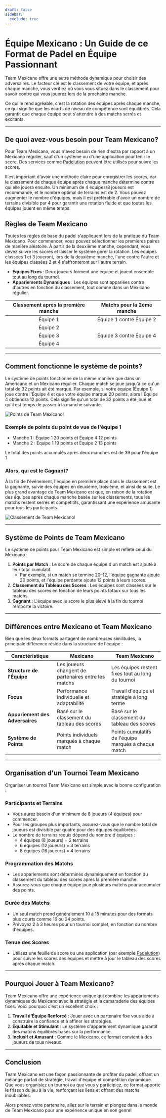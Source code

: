 ```yaml
---
draft: false
sidebar:
  exclude: true
---
```

# Équipe Mexicano : Un Guide de ce Format de Padel en Équipe Passionnant

Team Mexicano offre une autre méthode dynamique pour choisir des adversaires. Le facteur clé est le classement de votre équipe, et après chaque manche, vous vérifiez où vous vous situez dans le classement pour savoir contre qui vous jouerez lors de la prochaine manche.

Ce qui le rend agréable, c'est la rotation des équipes après chaque manche, ce qui signifie que les écarts de niveau de compétence sont équilibrés. Cela garantit que chaque équipe peut s'attendre à des matchs serrés et excitants.

---

## De quoi avez-vous besoin pour Team Mexicano?

Pour Team Mexicano, vous n'avez besoin de rien d'extra par rapport à un Mexicano régulier, sauf d'un système ou d'une application pour tenir le score. Des services comme [Padelution](https://www.padelution.com/americano) peuvent être utilisés pour suivre les scores.

Il est important d'avoir une méthode claire pour enregistrer les scores, car le classement de chaque équipe après chaque manche détermine contre qui elle jouera ensuite. Un minimum de 4 équipes/8 joueurs est recommandé, et le nombre optimal de terrains est de 2. Vous pouvez augmenter le nombre d'équipes, mais il est préférable d'avoir un nombre de terrains divisible par 4 pour garantir une rotation fluide et que toutes les équipes jouent en même temps.

## Règles de Team Mexicano

Toutes les règles de base du padel s'appliquent lors de la pratique du Team Mexicano. Pour commencer, vous pouvez sélectionner les premières paires de manière aléatoire. À partir de la deuxième manche, cependant, vous devez suivre les scores et laisser le système gérer la rotation. Les équipes classées 1 et 3 joueront, lors de la deuxième manche, l'une contre l'autre et les équipes classées 2 et 4 s'affronteront sur l'autre terrain.

- **Équipes Fixes** : Deux joueurs forment une équipe et jouent ensemble tout au long du tournoi.
- **Appariements Dynamiques** : Les équipes sont appariées contre d'autres en fonction du classement, tout comme dans un Mexicano régulier.

| Classement après la première manche | Matchs pour la 2ème manche |
|:-----------------------------------:|:---------------------------:|
|            Équipe 1                 |   Équipe 1 contre Équipe 2  |
|            Équipe 2                 |                             |
|            Équipe 3                 |   Équipe 3 contre Équipe 4  |
|            Équipe 4                 |                             |

---

## Comment fonctionne le système de points?

Le système de points fonctionne de la même manière que dans un Americano et un Mexicano régulier. Chaque match se joue jusqu'à ce qu'un total de 32 points ait été marqué. Par exemple, si votre équipe (Équipe 1) joue contre l'Équipe 4 et que votre équipe marque 20 points, alors l'Équipe 4 obtiendra 12 points. Cela signifie qu'un total de 32 points a été joué et qu'il est temps de passer à la manche suivante.

![Points de Team Mexicano!](/fr/images/team-mexicano-scores.png "Points de Team Mexicano!")

### Exemple de points du point de vue de l'équipe 1
- Manche 1 : Équipe 1 20 points et Équipe 4 12 points
- Manche 2 : Équipe 1 19 points et Équipe 2 13 points

Le total des points accumulés après deux manches est de 39 pour l'équipe 1

### Alors, qui est le Gagnant?
À la fin de l'événement, l'équipe en première place dans le classement est la gagnante, suivie des équipes en deuxième, troisième, et ainsi de suite. Le plus grand avantage de Team Mexicano est que, en raison de la rotation des équipes après chaque manche basée sur les classements, tous les matchs restent serrés et compétitifs, garantissant une expérience amusante pour tous les participants.

![Classement de Team Mexicano!](/fr/images/team-mexicano-standing.png "Classement de Team Mexicano")

---

## Système de Points de Team Mexicano

Le système de points pour Team Mexicano est simple et reflète celui du Mexicano :

1. **Points par Match** : Le score de chaque équipe d'un match est ajouté à leur total cumulatif.
   - Par exemple, si un match se termine 20–12, l'équipe gagnante ajoute 20 points, et l'équipe perdante ajoute 12 points à leurs scores.
2. **Classement du Tableau des Scores** : Les équipes sont classées sur le tableau des scores en fonction de leurs points totaux sur tous les matchs.
3. **Gagnant** : L'équipe avec le score le plus élevé à la fin du tournoi remporte la victoire.

---

## Différences entre Mexicano et Team Mexicano

Bien que les deux formats partagent de nombreuses similitudes, la principale différence réside dans la structure de l'équipe :

| **Caractéristique**       | **Mexicano**                                     | **Team Mexicano**                                  |
|---------------------------|-------------------------------------------------|---------------------------------------------------|
| **Structure de l'Équipe** | Les joueurs changent de partenaires entre les matchs | Les équipes restent fixes tout au long du tournoi    |
| **Focus**                | Performance individuelle et adaptabilité         | Travail d'équipe et stratégie à long terme         |
| **Appariement des Adversaires** | Basé sur le classement du tableau des scores  | Basé sur le classement du tableau des scores       |
| **Système de Points**    | Points individuels marqués à chaque match        | Points cumulatifs de l'équipe marqués à chaque match |

---

## Organisation d'un Tournoi Team Mexicano

Organiser un tournoi Team Mexicano est simple avec la bonne configuration :

### Participants et Terrains
- Vous aurez besoin d'un minimum de 8 joueurs (4 équipes) pour commencer.
- Pour les groupes plus importants, assurez-vous que le nombre total de joueurs est divisible par quatre pour des équipes équilibrées.
- Le nombre de terrains requis dépend du nombre d'équipes :
  - 4 équipes (8 joueurs) = 2 terrains
  - 6 équipes (12 joueurs) = 3 terrains
  - 8 équipes (16 joueurs) = 4 terrains

### Programmation des Matchs
- Les appariements sont déterminés dynamiquement en fonction du classement du tableau des scores après la première manche.
- Assurez-vous que chaque équipe joue plusieurs matchs pour accumuler des points.

### Durée des Matchs
- Un seul match prend généralement 10 à 15 minutes pour des formats plus courts comme 16 ou 24 points.
- Prévoyez 2 à 3 heures pour un tournoi complet, en fonction du nombre d'équipes.

### Tenue des Scores
- Utilisez une feuille de score ou une application (par exemple [Padelution](https://www.padelution.com/americano)) pour suivre les scores des équipes et mettre à jour le tableau des scores après chaque match.

---

## Pourquoi Jouer à Team Mexicano?

Team Mexicano offre une expérience unique qui combine les appariements dynamiques du Mexicano avec la stratégie et la camaraderie des équipes fixes. Voici pourquoi c'est un excellent choix :

1. **Travail d'Équipe Renforcé** : Jouer avec un partenaire fixe vous aide à construire la confiance et à affiner les stratégies.
2. **Équitable et Stimulant** : Le système d'appariement dynamique garantit des matchs équilibrés basés sur la performance.
3. **Inclusif et Amusant** : Comme le Mexicano, ce format convient à des joueurs de tous niveaux.

---

## Conclusion

Team Mexicano est une façon passionnante de profiter du padel, offrant un mélange parfait de stratégie, travail d'équipe et compétition dynamique. Que vous organisiez un tournoi ou que vous y participiez, ce format apporte le frisson du jeu à la vie, renforçant les liens et offrant des matchs inoubliables.

Alors prenez votre partenaire, allez sur le terrain et plongez dans le monde de Team Mexicano pour une expérience unique en son genre!